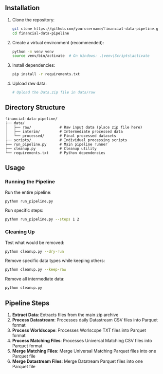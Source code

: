 ## Installation

1. Clone the repository:
   ```bash
   git clone https://github.com/yourusername/financial-data-pipeline.git
   cd financial-data-pipeline
   ```

2. Create a virtual environment (recommended):
   ```bash
   python -m venv venv
   source venv/bin/activate  # On Windows: .\venv\Scripts\activate
   ```

3. Install dependencies:
   ```bash
   pip install -r requirements.txt
   ```

4. Upload raw data:
   ```bash
   # Upload the Data.zip file in data/raw
   ```

## Directory Structure

```
financial-data-pipeline/
├── data/
│   ├── raw/             # Raw input data (place zip file here)
│   ├── interim/         # Intermediate processed data
│   └── processed/       # Final processed datasets
├── scripts/             # Individual processing scripts
├── run_pipeline.py      # Main pipeline runner
├── cleanup.py           # Cleanup utility
└── requirements.txt     # Python dependencies
```

## Usage

### Running the Pipeline

Run the entire pipeline:
```bash
python run_pipeline.py
```

Run specific steps:
```bash
python run_pipeline.py --steps 1 2
```

### Cleaning Up

Test what would be removed:
```bash
python cleanup.py --dry-run
```

Remove specific data types while keeping others:
```bash
python cleanup.py --keep-raw
```

Remove all intermediate data:
```bash
python cleanup.py
```

## Pipeline Steps

1. **Extract Data**: Extracts files from the main zip archive
2. **Process Datastream**: Processes daily Datastream CSV files into Parquet format
3. **Process Worldscope**: Processes Worlscope TXT files into Parquet format
4. **Process Matching Files**: Processes Universal Matching CSV files into Parquet format
5. **Merge Matching Files**: Merge Universal Matching Parquet files into one Parquet file
5. **Merge Datastream Files**: Merge Datatream  Parquet files into one Parquet file